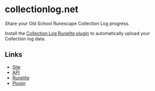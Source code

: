 # collectionlog.net

Share your Old School Runescape Collection Log progress.

Install the [Collection Log Runelite plugin](https://github.com/evansloan/collection-log) to automatically upload your Collection log data.

## Links
* [Site](https://collectionlog.net)
* [API](https://github.com/evansloan/collection-log-api)
* [Runelite](https://runelite.net)
* [Plugin](https://github.com/evansloan/collection-log)
